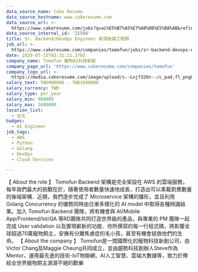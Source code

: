 ```yaml
---
data_source_name: Cake Resume
data_source_hostname: www.cakeresume.com
data_source_url: >-
  https://www.cakeresume.com/jobs?q=ai%E5%B7%A5%E7%A8%8B%E5%B8%AB&refinementList%5Blang_[…]y_type%5D=per_year&range%5Bsalary_range%5D%5Bmin%5D=1000000
data_source_internal_id: '21568'
title: Sr. Backend/DevOps Engineer 資深後端工程師
job_url: >-
  https://www.cakeresume.com/companies/tomofun/jobs/sr-backend-devops-engineer-senior-backend-engineer
date: 2020-07-15T03:31:21.370Z
company_name: Tomofun 寵物AI科技新創
company_page_url: 'https://www.cakeresume.com/companies/tomofun'
company_logo_url: >-
  https://media.cakeresume.com/image/upload/s--Lnjf32Kn--/c_pad,fl_png8,h_200,w_200/v1594890273/ztfrcn5jli33qaw9bpsz.png
salary_text: TWD900000 - TWD1600000
salary_currency: TWD
salary_type: per_year
salary_min: 900000
salary_max: 1600000
location_list:
  - 台北
badges:
  - AI Engineer
job_tags:
  - AWS
  - Python
  - Golang
  - DevOps
  - Cloud Services

---
```


【 About the role 】 Tomofun Backend 架構是完全架設在 AWS 的雲端服務，每年我們最大的挑戰在於，隨著使用者數量快速地成長，打造出可以乘載對應數量的後端架構．近期，我們逐步完成了 Microservice 架構的雛形，並且利用 Golang Concurrency 的優勢同時由日漸多樣化的 AI model 中取得各種辨識結果。加入 Tomofun Backend 團隊，將有機會與 AI/Mobile App/Frontend/Iot/QA 等RD團隊共同打造世界級的產品，與專業的 PM 團隊一起完成 User validation 以及實現嶄新的功能．你所撰寫的每一行程式碼，將影響全球超過70萬寵物飼主，安撫有分離焦慮症的毛小孩，甚至有機會拯救他們的生命。 【 About the company 】 Tomofun是一間國際化的寵物科技新創公司，由Victor Chang及Maggie Cheung共同成立，並由趨勢科技創辦人Steve作為Mentor，運用最先進的技術-IoT物聯網、AI人工智慧、雲端大數據等，致力於帶給全世界寵物飼主源源不絕的歡樂